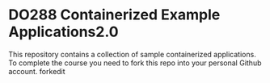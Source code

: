 # DO288 Containerized Example Applications2.0

This repository contains a collection of sample containerized applications.  To complete the course you need to fork this repo into your personal Github account. forkedit
